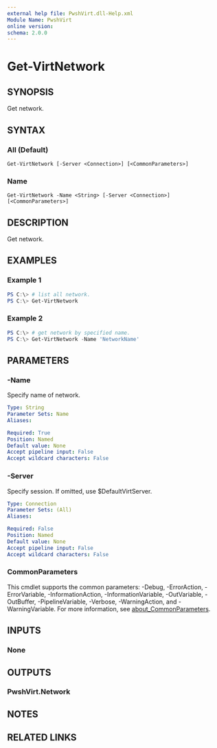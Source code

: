 ```yaml
---
external help file: PwshVirt.dll-Help.xml
Module Name: PwshVirt
online version:
schema: 2.0.0
---
```


# Get-VirtNetwork

## SYNOPSIS
Get network.

## SYNTAX

### All (Default)
```
Get-VirtNetwork [-Server <Connection>] [<CommonParameters>]
```

### Name
```
Get-VirtNetwork -Name <String> [-Server <Connection>] [<CommonParameters>]
```

## DESCRIPTION
Get network.

## EXAMPLES

### Example 1
```powershell
PS C:\> # list all network.
PS C:\> Get-VirtNetwork
```

### Example 2
```powershell
PS C:\> # get network by specified name.
PS C:\> Get-VirtNetwork -Name 'NetworkName'
```

## PARAMETERS

### -Name
Specify name of network.

```yaml
Type: String
Parameter Sets: Name
Aliases:

Required: True
Position: Named
Default value: None
Accept pipeline input: False
Accept wildcard characters: False
```

### -Server
Specify session.
If omitted, use $DefaultVirtServer.

```yaml
Type: Connection
Parameter Sets: (All)
Aliases:

Required: False
Position: Named
Default value: None
Accept pipeline input: False
Accept wildcard characters: False
```

### CommonParameters
This cmdlet supports the common parameters: -Debug, -ErrorAction, -ErrorVariable, -InformationAction, -InformationVariable, -OutVariable, -OutBuffer, -PipelineVariable, -Verbose, -WarningAction, and -WarningVariable. For more information, see [about_CommonParameters](http://go.microsoft.com/fwlink/?LinkID=113216).

## INPUTS

### None

## OUTPUTS

### PwshVirt.Network

## NOTES

## RELATED LINKS
